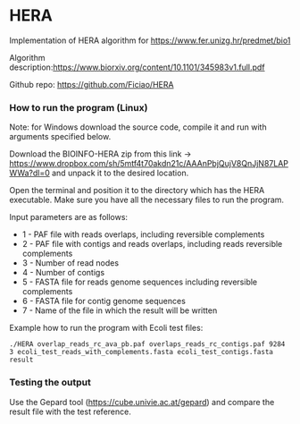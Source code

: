 # HERA
Implementation of HERA algorithm for https://www.fer.unizg.hr/predmet/bio1

Algorithm description:https://www.biorxiv.org/content/10.1101/345983v1.full.pdf

Github repo: https://github.com/Ficiao/HERA

### How to run the program (Linux)
Note: for Windows download the source code, compile it and run with arguments specified below.

Download the BIOINFO-HERA zip from this link -> https://www.dropbox.com/sh/5mtf4t70akdn21c/AAAnPbjQujV8QnJjN87LAPWWa?dl=0 and unpack it to the desired location.


Open the terminal and position it to the directory which has the HERA executable.
Make sure you have all the necessary files to run the program. 

Input parameters are as follows:
- 1 - PAF file with reads overlaps, including reversible complements
- 2 - PAF file with contigs and reads overlaps, including reads reversible complements
- 3 - Number of read nodes
- 4 - Number of contigs
- 5 - FASTA file for reads genome sequences including reversible complements
- 6 - FASTA file for contig genome sequences
- 7 - Name of the file in which the result will be written

Example how to run the program with Ecoli test files:

`./HERA overlap_reads_rc_ava_pb.paf overlaps_reads_rc_contigs.paf 9284 3 ecoli_test_reads_with_complements.fasta ecoli_test_contigs.fasta result`

### Testing the output
Use the Gepard tool (https://cube.univie.ac.at/gepard) and compare the result file with the test reference.


